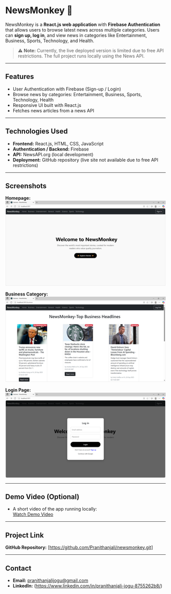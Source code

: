 # NewsMonkey 📰

NewsMonkey is a **React.js web application** with **Firebase Authentication** that allows users to browse latest news across multiple categories. Users can **sign up, log in**, and view news in categories like Entertainment, Business, Sports, Technology, and Health.

> ⚠️ **Note:** Currently, the live deployed version is limited due to free API restrictions. The full project runs locally using the News API.

---

## Features
- User Authentication with Firebase (Sign-up / Login)
- Browse news by categories: Entertainment, Business, Sports, Technology, Health
- Responsive UI built with React.js
- Fetches news articles from a news API

---

## Technologies Used
- **Frontend:** React.js, HTML, CSS, JavaScript  
- **Authentication / Backend:** Firebase  
- **API:** NewsAPI.org (local development)  
- **Deployment:** GitHub repository (live site not available due to free API restrictions)

---

## Screenshots

**Homepage:**  
![Homepage](./screenshots/homepage.png)

**Business Category:**  
![business](./screenshots/category.png)

**Login Page:**  
![Login](./screenshots/login.png)


---

## Demo Video (Optional)
- A short video of the app running locally:  
[Watch Demo Video](./demo/newsmonkey-demo.mp4)

---

## Project Link
**GitHub Repository:** [https://github.com/Pranithanjali/newsmonkey.git]


---

## Contact
- **Email:** pranithanjalijogu@gmail.com  
- **LinkedIn:** (https://www.linkedin.com/in/pranithanjali-jogu-8755262b8/)  
